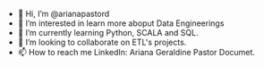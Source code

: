 - 👋 Hi, I’m @arianapastord
- 👀 I’m interested in learn more aboput Data Engineerings
- 🌱 I’m currently learning Python, SCALA and SQL.
- 💞️ I’m looking to collaborate on ETL's projects.
- 📫 How to reach me LinkedIn: Ariana Geraldine Pastor Documet.

<!---
arianapastord/arianapastord is a ✨ special ✨ repository because its `README.md` (this file) appears on your GitHub profile.
You can click the Preview link to take a look at your changes.
--->
